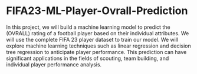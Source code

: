 # FIFA23-ML-Player-Ovrall-Prediction
In this project, we will build a machine learning model to predict the (OVRALL) rating of a football player based on their individual attributes. We will use the complete FIFA 23 player dataset to train our model. 
We will explore machine learning techniques such as linear regression and decision tree regression to anticipate player performance. This prediction can have significant applications in the fields of scouting, team building, and individual player performance analysis.
